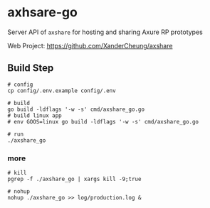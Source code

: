 # axhsare-go

Server API of `axshare` for hosting and sharing Axure RP prototypes

Web Project: https://github.com/XanderCheung/axshare

## Build Step
```shell script
# config
cp config/.env.example config/.env

# build
go build -ldflags '-w -s' cmd/axshare_go.go
# build linux app
# env GOOS=linux go build -ldflags '-w -s' cmd/axshare_go.go

# run
./axshare_go
```

### more
```shell script
# kill
pgrep -f ./axshare_go | xargs kill -9;true

# nohup 
nohup ./axshare_go >> log/production.log &
```